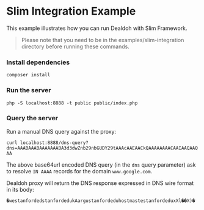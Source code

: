 # Slim Integration Example

This example illustrates how you can run Dealdoh with Slim Framework.

> Please note that you need to be in the examples/slim-integration directory before running these commands.

### Install dependencies

`composer install`

### Run the server

`php -S localhost:8888 -t public public/index.php`

### Query the server

Run a manual DNS query against the proxy:

`curl localhost:8888/dns-query?dns=AAABAAABAAAAAAABA3d3dwZnb29nbGUDY29tAAAcAAEAACkQAAAAAAAACAAIAAQAAQAA`

The above base64url encoded DNS query (in the `dns` query parameter) ask to resolve `IN AAAA` records for the domain `www.google.com`.

Dealdoh proxy will return the DNS response expressed in DNS wire format in its body: 

`�westanfordedstanfordedukAargustanfordeduhostmastestanfordeduxXl��X)�`
